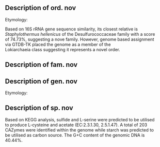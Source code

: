 ## Description of  ord. nov 
<!-- 
Genome completeness is ;67.8
Genome contamination is ;1.87
 -->

Etymology:

Based on 16S rRNA gene sequence similarity, 
its closest relative is
*Staphylothermus hellenicus* of the Desulfurococcaceae family with a score of 74.73%,
suggesting a nove family.
However, genome based assignment via GTDB-TK placed the genome as a member of the  
Lokiarchaeia class suggesting it represents a novel order.



## Description of  fam. nov



## Description of  gen. nov

Etymology:


## Description of  sp. nov


Based on KEGG analysis,
sulfide and L-serine were predicted to be utilised to produce L-cysteine and acetate (EC:2.3.1.30, 2.5.1.47).
A total of 203 CAZymes were identified within the genome 
while 
starch was predicted to be utilised as carbon source. 
The G+C content of the genomic DNA is 40.44%.

